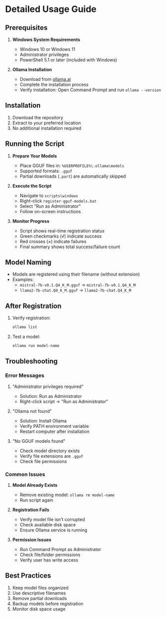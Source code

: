 # Detailed Usage Guide

## Prerequisites
1. **Windows System Requirements**
   - Windows 10 or Windows 11
   - Administrator privileges
   - PowerShell 5.1 or later (included with Windows)

2. **Ollama Installation**
   - Download from [ollama.ai](https://ollama.ai)
   - Complete the installation process
   - Verify installation: Open Command Prompt and run `ollama --version`

## Installation
1. Download the repository
2. Extract to your preferred location
3. No additional installation required

## Running the Script
1. **Prepare Your Models**
   - Place GGUF files in: `%USERPROFILE%\.ollama\models`
   - Supported formats: `.gguf`
   - Partial downloads (`.part`) are automatically skipped

2. **Execute the Script**
   - Navigate to `scripts\windows`
   - Right-click `register-gguf-models.bat`
   - Select "Run as Administrator"
   - Follow on-screen instructions

3. **Monitor Progress**
   - Script shows real-time registration status
   - Green checkmarks (√) indicate success
   - Red crosses (×) indicate failures
   - Final summary shows total success/failure count

## Model Naming
- Models are registered using their filename (without extension)
- Examples:
  - `mistral-7b-v0.1.Q4_K_M.gguf` → `mistral-7b-v0.1.Q4_K_M`
  - `llama2-7b-chat.Q4_K_M.gguf` → `llama2-7b-chat.Q4_K_M`

## After Registration
1. Verify registration:
   ```bash
   ollama list
   ```

2. Test a model:
   ```bash
   ollama run model-name
   ```

## Troubleshooting

### Error Messages

1. "Administrator privileges required"
   - Solution: Run as Administrator
   - Right-click script → "Run as Administrator"

2. "Ollama not found"
   - Solution: Install Ollama
   - Verify PATH environment variable
   - Restart computer after installation

3. "No GGUF models found"
   - Check model directory exists
   - Verify file extensions are `.gguf`
   - Check file permissions

### Common Issues

1. **Model Already Exists**
   - Remove existing model: `ollama rm model-name`
   - Run script again

2. **Registration Fails**
   - Verify model file isn't corrupted
   - Check available disk space
   - Ensure Ollama service is running

3. **Permission Issues**
   - Run Command Prompt as Administrator
   - Check file/folder permissions
   - Verify user has write access

## Best Practices
1. Keep model files organized
2. Use descriptive filenames
3. Remove partial downloads
4. Backup models before registration
5. Monitor disk space usage